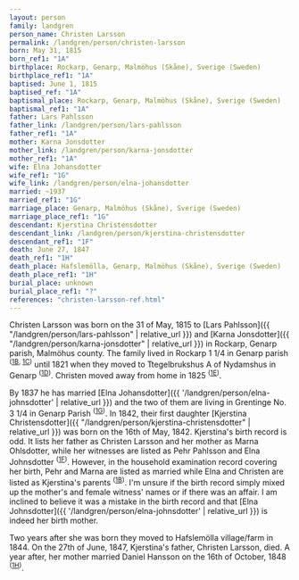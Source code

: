```yaml
---
layout: person
family: landgren
person_name: Christen Larsson
permalink: /landgren/person/christen-larsson
born: May 31, 1815
born_ref1: "1A"
birthplace: Rockarp, Genarp, Malmöhus (Skåne), Sverige (Sweden)
birthplace_ref1: "1A"
baptised: June 1, 1815
baptised_ref: "1A"
baptismal_place: Rockarp, Genarp, Malmöhus (Skåne), Sverige (Sweden)
baptismal_ref1: "1A"
father: Lars Pahlsson
father_link: /landgren/person/lars-pahlsson
father_ref1: "1A"
mother: Karna Jonsdotter
mother_link: /landgren/person/karna-jonsdotter
mother_ref1: "1A"
wife: Elna Johansdotter
wife_ref1: "1G"
wife_link: /landgren/person/elna-johansdotter
married: ~1937
married_ref1: "1G"
marriage_place: Genarp, Malmöhus (Skåne), Sverige (Sweden)
marriage_place_ref1: "1G"
descendant: Kjerstina Christensdotter
descendant_link: /landgren/person/kjerstina-christensdotter
descendant_ref1: "1F"
death: June 27, 1847
death_ref1: "1H"
death_place: Hafslemölla, Genarp, Malmöhus (Skåne), Sverige (Sweden)
death_place_ref1: "1H"
burial_place: unknown
burial_place_ref1: "?"
references: "christen-larsson-ref.html"
---
```

Christen Larsson was born on the 31 of May, 1815 to [Lars Pahlsson]({{ "/landgren/person/lars-pahlsson" | relative_url }}) and [Karna Jonsdotter]({{ "/landgren/person/karna-jonsdotter" | relative_url }}) in Rockarp, Genarp parish, Malmöhus county. The family lived in Rockarp 1 1/4 in Genarp parish <sup>([1B](#1B), [1C](#1C))</sup> until 1821 when they moved to Ttegelbrukshus A of Nydamshus in Genarp <sup>([1D](#1D))</sup>. Christen moved away from home in 1825 <sup>([1E](#1E))</sup>.

By 1837 he has married [Elna Johansdotter]({{ '/landgren/person/elna-johnsdotter' | relative_url }}) and the two of them are living in Grentinge No. 3 1/4 in Genarp Parish <sup>([1G](#1G))</sup>. In 1842, their first daughter [Kjerstina Christensdotter]({{ "/landgren/person/kjerstina-christensdotter" | relative_url }}) was born on the 16th of May, 1842.
Kjerstina's birth record is odd. It lists her father as Christen Larsson and her mother as Marna Ohlsdotter, while her witnesses are listed as Pehr Pahlsson and Elna Johnsdotter <sup>([1F](#1F))</sup>. However, in the household examination record covering her birth, Pehr and Marna are listed as married while Elna and Christen are listed as Kjerstina's parents <sup>([1B](#1B))</sup>. I'm unsure if the birth record simply mixed up the mother's and female witness' names or if there was an affair. I am inclined to believe it was a mistake in the birth record and that [Elna Johnsdotter]({{ '/landgren/person/elna-johnsdotter' | relative_url }}) is indeed her birth mother.

Two years after she was born they moved to Hafslemölla village/farm in 1844. On the 27th of June, 1847, Kjerstina's father, Christen Larsson, died. A year after, her mother married Daniel Hansson on the 16th of October, 1848 <sup>([1H](#1H))</sup>.

